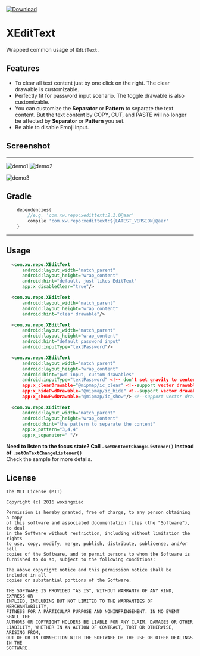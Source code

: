 [ ![Download](https://api.bintray.com/packages/woxingxiao/maven/xedittext/images/download.svg) ](https://bintray.com/woxingxiao/maven/xedittext/_latestVersion)

# XEditText
Wrapped common usage of `EditText`.

## Features
- To clear all text content just by one click on the right. The clear drawable is customizable.
- Perfectly fit for password input scenario. The toggle drawable is also customizable.
- You can customize the **Separator** or **Pattern** to separate the text content. But the text content by COPY, CUT, and PASTE will no longer be affected by **Separator** or **Pattern** you set.
- Be able to disable Emoji input.

## Screenshot
***
![demo1](https://github.com/woxingxiao/XEditText/blob/master/screenshots/demo1.gif) ![demo2](https://github.com/woxingxiao/XEditText/blob/master/screenshots/demo2.gif)

![demo3](https://github.com/woxingxiao/XEditText/blob/master/screenshots/demo3.gif)

## Gradle
```groovy
    dependencies{
        //e.g. 'com.xw.repo:xedittext:2.1.0@aar'
        compile 'com.xw.repo:xedittext:${LATEST_VERSION}@aar'
    }
```

***
## Usage
```xml
  <com.xw.repo.XEditText
      android:layout_width="match_parent"
      android:layout_height="wrap_content"
      android:hint="default, just likes EditText"
      app:x_disableClear="true"/>

  <com.xw.repo.XEditText
      android:layout_width="match_parent"
      android:layout_height="wrap_content"
      android:hint="clear drawable"/>

  <com.xw.repo.XEditText
      android:layout_width="match_parent"
      android:layout_height="wrap_content"
      android:hint="default password input"
      android:inputType="textPassword"/>

  <com.xw.repo.XEditText
      android:layout_width="match_parent"
      android:layout_height="wrap_content"
      android:hint="pwd input, custom drawables"
      android:inputType="textPassword" <!-- don't set gravity to center, center_horizontal, right or end, otherwise the ClearDrawable will not appear. -->
      app:x_clearDrawable="@mipmap/ic_clear" <!--support vector drawable-->
      app:x_hidePwdDrawable="@mipmap/ic_hide" <!--support vector drawable-->
      app:x_showPwdDrawable="@mipmap/ic_show"/> <!--support vector drawable-->

  <com.xw.repo.XEditText
      android:layout_width="match_parent"
      android:layout_height="wrap_content"
      android:hint="the pattern to separate the content"
      app:x_pattern="3,4,4"
      app:x_separator=" "/>
```
**Need to listen to the focus state? Call `.setOnXTextChangeListener()` instead of `.setOnTextChangeListener()`**  
Check the sample for more details.

## License
```
The MIT License (MIT)

Copyright (c) 2016 woxingxiao

Permission is hereby granted, free of charge, to any person obtaining a copy
of this software and associated documentation files (the "Software"), to deal
in the Software without restriction, including without limitation the rights
to use, copy, modify, merge, publish, distribute, sublicense, and/or sell
copies of the Software, and to permit persons to whom the Software is
furnished to do so, subject to the following conditions:

The above copyright notice and this permission notice shall be included in all
copies or substantial portions of the Software.

THE SOFTWARE IS PROVIDED "AS IS", WITHOUT WARRANTY OF ANY KIND, EXPRESS OR
IMPLIED, INCLUDING BUT NOT LIMITED TO THE WARRANTIES OF MERCHANTABILITY,
FITNESS FOR A PARTICULAR PURPOSE AND NONINFRINGEMENT. IN NO EVENT SHALL THE
AUTHORS OR COPYRIGHT HOLDERS BE LIABLE FOR ANY CLAIM, DAMAGES OR OTHER
LIABILITY, WHETHER IN AN ACTION OF CONTRACT, TORT OR OTHERWISE, ARISING FROM,
OUT OF OR IN CONNECTION WITH THE SOFTWARE OR THE USE OR OTHER DEALINGS IN THE
SOFTWARE.
```

